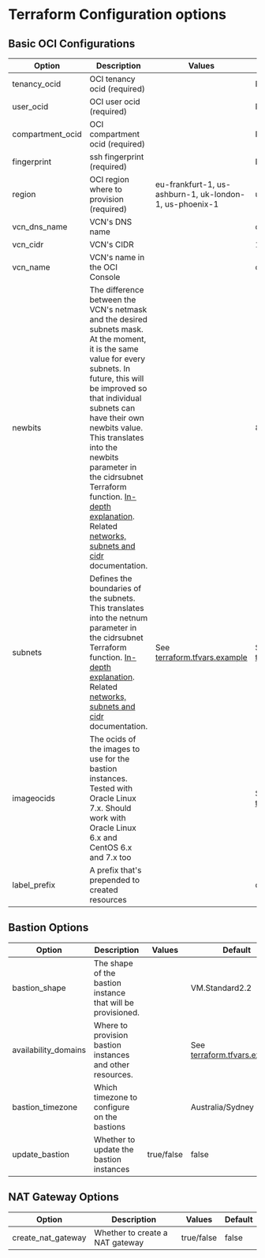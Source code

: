 # Terraform Configuration options

[cidrsubnet]:http://blog.itsjustcode.net/blog/2017/11/18/terraform-cidrsubnet-deconstructed/
[networks]:https://erikberg.com/notes/networks.html
[terraform example]: ../terraform.tfvars.example

## Basic OCI Configurations
| Option                                | Description                                   | Values                    | Default               | 
| -----------------------------------   | -------------------------------------------   | ------------              | -------------------   |
| tenancy_ocid                          | OCI tenancy ocid (required)                   |                           |  None                 |
| user_ocid                             | OCI user ocid (required)                      |                           |  None                 |
| compartment_ocid                      | OCI compartment ocid (required)               |                           |  None                 |                    
| fingerprint                           | ssh fingerprint (required)                    |                           |  None                 |     
| region                                | OCI region where to provision (required)      | eu-frankfurt-1, us-ashburn-1, uk-london-1, us-phoenix-1 | us-ashburn-1 |
| vcn_dns_name                          | VCN's DNS name                                |                           |  devoci               |
| vcn_cidr                              | VCN's CIDR                                    |                           | 10.0.0.0/16           |
| vcn_name                              | VCN's name in the OCI Console                 |                           |  ocivcn              |
| newbits                               | The difference between the VCN's netmask and the desired subnets mask. At the moment, it is the same value for every subnets. In future, this will be improved so that individual subnets can have their own newbits value. This translates into the newbits parameter in the cidrsubnet Terraform function. [In-depth explanation][cidrsubnet]. Related [networks, subnets and cidr][networks] documentation.                                              |               |   8        |
| subnets                               | Defines the boundaries of the subnets. This translates into the netnum parameter in the cidrsubnet Terraform function. [In-depth explanation][cidrsubnet]. Related [networks, subnets and cidr][networks] documentation.                                            | See [terraform.tfvars.example][terraform example]                |    See [terraform.tfvars.example][terraform example]        |
| imageocids                            | The ocids of the images to use for the bastion instances. Tested with Oracle Linux 7.x. Should work with Oracle Linux 6.x and CentOS 6.x and 7.x too       |               |  See [terraform.tfvars.example][terraform example]              |
| label_prefix                          | A prefix that's prepended to created resources  |        |  dev             |

## Bastion Options
| Option                                | Description                                   | Values                    | Default               | 
| -----------------------------------   | -------------------------------------------   | ------------              | -------------------   |
| bastion_shape                         | The shape of the bastion instance that will be provisioned.  |               | VM.Standard2.2          |
| availability_domains                                    | Where to provision bastion instances and other resources.  |    | See [terraform.tfvars.example][terraform example]    |
| bastion_timezone                      | Which timezone to configure on the bastions    |               | Australia/Sydney          | 
| update_bastion                        | Whether to update the bastion instances        |  true/false   | false          | 

## NAT Gateway Options
| Option                                | Description                                   | Values                    | Default               | 
| -----------------------------------   | -------------------------------------------   | ------------              | -------------------   |
| create_nat_gateway                    | Whether to create a NAT gateway               |  true/false               | false                 || nat_gateway_name                      | The name of the NAT gateway                   |                           | nat                   | 